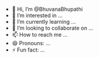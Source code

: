 - 👋 Hi, I’m @BhuvanaBhupathi
- 👀 I’m interested in ...
- 🌱 I’m currently learning ...
- 💞️ I’m looking to collaborate on ...
- 📫 How to reach me ...
- 😄 Pronouns: ...
- ⚡ Fun fact: ...

<!---
BhuvanaBhupathi/BhuvanaBhupathi is a ✨ special ✨ repository because its `README.md` (this file) appears on your GitHub profile.
You can click the Preview link to take a look at your changes.
--->
